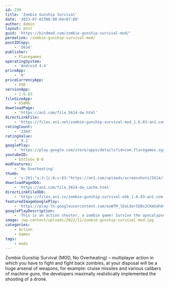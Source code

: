 ```yaml
---
id: 239
title: 'Zombie Gunship Survival'
date: '2023-07-01T08:00:04+07:00'
author: Admin
layout: post
guid: 'https://kindmod.com/zombie-gunship-survival-mod/'
permalink: /zombie-gunship-survival-mod/
postIDCopy:
    - '5614'
publisher:
    - Flaregames
operatingSystem:
    - 'Android 4.4'
priceApp:
    - '0'
priceCurrencyApp:
    - USD
versionApp:
    - 1.6.83
fileSizeApp:
    - 658Mb
downloadPage:
    - 'https://an1.com/file_5614-dw.html'
directLinkFile:
    - 'https://files.an1.net/zombie-gunship-survival-mod_1.6.83-an1.com.apk'
ratingCount:
    - '2364'
ratingValue:
    - '4.1'
googlePlay:
    - 'https://play.google.com/store/apps/details?id=com.flaregames.zgs'
youtubeID:
    - EStIsGv_B-0
modFeatures:
    - 'No Overheating'
thumb:
    - 's:291:"a:3:{i:0;s:83:"https://an1.com/uploads/screenshots/5614/thumbs/zombie-gunship-survival-943807.webp";i:1;s:83:"https://an1.com/uploads/screenshots/5614/thumbs/zombie-gunship-survival-760056.webp";i:2;s:83:"https://an1.com/uploads/screenshots/5614/thumbs/zombie-gunship-survival-571786.webp";}";'
downloadPageObb:
    - 'https://an1.com/file_5614-dw_cache.html'
directLinkFileObb:
    - 'https://files.an1.co/zombie-gunship-survival-obb_1.6.83-an1.com.zip'
featuredImageGooglePlay:
    - 'https://play-lh.googleusercontent.com/euWTM_lEeLdor5EBs2CKmUah8vphQerCNUXn8zdD_P6jqnDJyon0_CSD2jeF0PerXtQ'
googlePlayDescription:
    - 'This is an action shooter, a zombie game! Survive the apocalypse and play this action zombie survival game. Unleash hellfire with your AC 130 - the angel of death from above.In a world where people turn into zombies, a few survivors fight the zombie horde - attacking from a military operations base. Build up your defense as the last shelter for survival. Help your troops complete their objectives from your AC 130 gunship. The survival of your squad against the walking zombies rests on your shoulders. Become a legendary weapon collector!.Zombies everywhere! Equip your AC 130 gunship with weapons, grade them up and kill the undead! Shoot a zombie from above to defend your army. Bring your troops back to base and build your defense to repel zombie assaults in this survival game.'
image: /wp-content/uploads/2022/11/zombie-gunship-survival-mod.jpg
categories:
    - Action
    - Games
tags:
    - mods
---
```


Zombie Gunship Survival (MOD, No Overheating) – multiplayer action in which you have to fight and fight back zombies, at your disposal will be a huge arsenal of weapons, for example: cruise missiles and various calibers of machine guns, the developers maximally realistically implemented the shooting of a drone.
